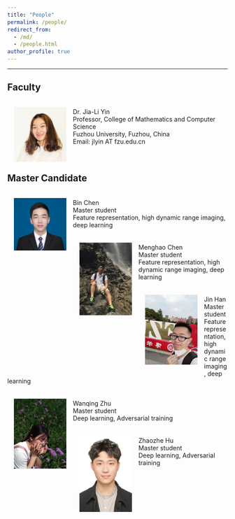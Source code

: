 ```yaml
---
title: "People"
permalink: /people/
redirect_from: 
  - /md/
  - /people.html
author_profile: true
---
```

---

Faculty
-----

<img src='/images/Yin.JPG' width="120" style="float: left; margin: 15px">
<br>
Dr. Jia-Li Yin <br>
Professor, College of Mathematics and Computer Science <br>
Fuzhou University, Fuzhou, China <br>
Email: jlyin AT fzu.edu.cn
<br>
<br>
<br>

Master Candidate
-----

<img src='/images/chen_bin.jpg' width="120" style="float: left; margin: 15px">
<br>
Bin Chen <br>
Master student <br>
Feature representation, high dynamic range imaging, deep learning  
<br>
<br>
<img src='/images/menghao_chen-1.jpg' width="120" style="float: left; margin: 15px">
<br>
Menghao Chen <br>
Master student <br>
Feature representation, high dynamic range imaging, deep learning    
<br>  
<br>  
<img src='/images/han_jin.jpg' width="120" style="float: left; margin: 15px">
<br>
Jin Han <br>
Master student <br>
Feature representation, high dynamic range imaging, deep learning    
<br>  
<br>  
<img src='/images/zhu_wanqing.jpg' width="120" style="float: left; margin: 15px">
<br>
Wanqing Zhu <br>
Master student <br>
Deep learning, Adversarial training  
<br>  
<br>

<img src='/images/hu_zhaozhe.jpg' width="120" style="float: left; margin: 15px">
<br>
Zhaozhe Hu <br>
Master student <br>
Deep learning, Adversarial training  
<br>
<br>
<br>


